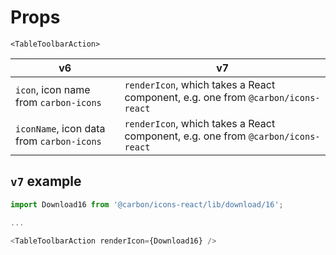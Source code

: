 # Props

`<TableToolbarAction>`

| v6                                        | v7                                                                              |
| ----------------------------------------- | -------------------------------------------------------------------------------- |
| `icon`, icon name from `carbon-icons`     | `renderIcon`, which takes a React component, e.g. one from `@carbon/icons-react` |
| `iconName`, icon data from `carbon-icons` | `renderIcon`, which takes a React component, e.g. one from `@carbon/icons-react` |

## `v7` example

```javascript
import Download16 from '@carbon/icons-react/lib/download/16';

...

<TableToolbarAction renderIcon={Download16} />
```
